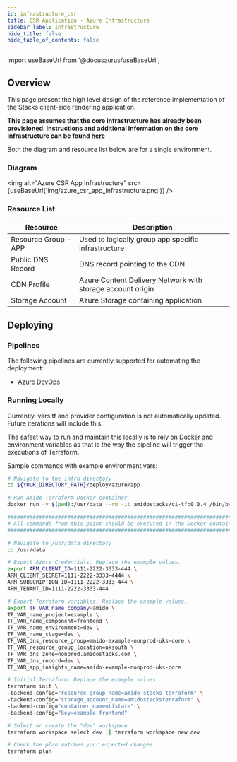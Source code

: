 ```yaml
---
id: infrastructure_csr
title: CSR Application - Azure Infrastructure
sidebar_label: Infrastructure
hide_title: false
hide_table_of_contents: false
---
```


import useBaseUrl from '@docusaurus/useBaseUrl';

## Overview

This page present the high level design of the reference implementation of the Stacks client-side rendering application.

**This page assumes that the core infrastructure has already been provisioned. Instructions and additional information on the core infrastructure can be found [here](../../../infrastructure/azure/core_infrastructure.md)**

Both the diagram and resource list below are for a single environment.

### Diagram

<img alt="Azure CSR App Infrastructure" src={useBaseUrl('img/azure_csr_app_infrastructure.png')} />

### Resource List

| Resource             | Description                                                |
| -------------------- | ---------------------------------------------------------- |
| Resource Group - APP | Used to logically group app specific infrastructure        |
| Public DNS Record    | DNS record pointing to the CDN                             |
| CDN Profile          | Azure Content Delivery Network with storage account origin |
| Storage Account      | Azure Storage containing application                       |

## Deploying

### Pipelines

The following pipelines are currently supported for automating the deployment:

- [Azure DevOps](./pipeline_csr.md)

### Running Locally

Currently, vars.tf and provider configuration is not
automatically updated. Future iterations will include this.

The safest way to run and maintain this locally is to rely on Docker and environment
variables as that is the way the pipeline will trigger the
executions of Terraform.

Sample commands with example environment vars:

```bash
# Navigate to the infra directory
cd ${YOUR_DIRECTORY_PATH}/deploy/azure/app

# Run Amido Terraform Docker container
docker run -v $(pwd):/usr/data --rm -it amidostacks/ci-tf:0.0.4 /bin/bash

###########################################################################
# All commands from this point should be executed in the Docker container #
###########################################################################

# Navigate to /usr/data directory
cd /usr/data

# Export Azure Credentials. Replace the example values.
export ARM_CLIENT_ID=1111-2222-3333-444 \
ARM_CLIENT_SECRET=1111-2222-3333-4444 \
ARM_SUBSCRIPTION_ID=1111-2222-3333-444 \
ARM_TENANT_ID=1111-2222-3333-444

# Export Terraform variables. Replace the example values.
export TF_VAR_name_company=amido \
TF_VAR_name_project=example \
TF_VAR_name_component=frontend \
TF_VAR_name_environment=dev \
TF_VAR_name_stage=dev \
TF_VAR_dns_resource_group=amido-example-nonprod-uks-core \
TF_VAR_resource_group_location=uksouth \
TF_VAR_dns_zone=nonprod.amidostacks.com \
TF_VAR_dns_record=dev \
TF_VAR_app_insights_name=amido-example-nonprod-uks-core

# Initial Terraform. Replace the example values.
terraform init \
-backend-config="resource_group_name=amido-stacks-terraform" \
-backend-config="storage_account_name=amidostacksterraform" \
-backend-config="container_name=tfstate" \
-backend-config="key=example-frontend"

# Select or create the "dev" workspace.
terraform workspace select dev || terraform workspace new dev

# Check the plan matches your expected changes.
terraform plan
```
